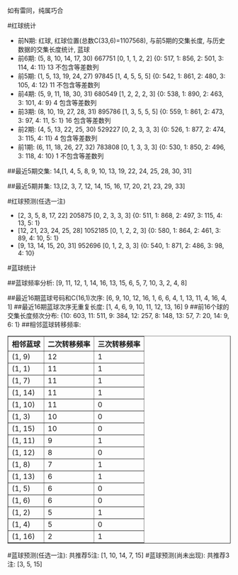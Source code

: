 <!-- 
.. title: 双色球2016107期(2016-09-13)数据分析报告
.. slug: slott-2016107-2016-09-13-report
.. date: 2016-09-14 08:00:00 UTC+08:00
.. tags: Lottery
.. link: 
.. description: 
.. type: text
-->

如有雷同，纯属巧合

<!-- TEASER_END-->

#红球统计

- 前N期: 红球, 红球位置(总数C(33,6)=1107568), 与前5期的交集长度, 与历史数据的交集长度统计, 蓝球
- 前6期: (5, 8, 10, 14, 17, 30) 667751 [0, 1, 1, 2, 2] {0: 517, 1: 856, 2: 501, 3: 114, 4: 11} 13 不包含等差数列
- 前5期: (1, 5, 13, 19, 24, 27) 97845 [1, 4, 5, 5, 5] {0: 542, 1: 861, 2: 480, 3: 105, 4: 12} 11 不包含等差数列
- 前4期: (5, 9, 11, 18, 30, 31) 680549 [1, 2, 2, 2, 3] {0: 538, 1: 890, 2: 463, 3: 101, 4: 9} 4 包含等差数列
- 前3期: (8, 10, 19, 27, 28, 31) 895786 [1, 3, 5, 5, 5] {0: 559, 1: 861, 2: 473, 3: 97, 4: 11, 5: 1} 16 包含等差数列
- 前2期: (4, 5, 13, 22, 25, 30) 529227 [0, 2, 3, 3, 3] {0: 526, 1: 877, 2: 474, 3: 115, 4: 11} 4 包含等差数列
- 前1期: (6, 11, 18, 26, 27, 32) 783808 [0, 1, 3, 3, 3] {0: 530, 1: 850, 2: 496, 3: 118, 4: 10} 1 不包含等差数列

##最近5期交集:
14,[1, 4, 5, 8, 9, 10, 13, 19, 22, 24, 25, 28, 30, 31]

##最近5期并集:
13,[2, 3, 7, 12, 14, 15, 16, 17, 20, 21, 23, 29, 33]

#红球预测(任选一注)

- [2, 3, 5, 8, 17, 22] 205875 [0, 2, 3, 3, 3] {0: 511, 1: 868, 2: 497, 3: 115, 4: 13, 5: 1}
- [12, 21, 23, 24, 25, 28] 1052185 [0, 1, 2, 2, 3] {0: 580, 1: 864, 2: 461, 3: 89, 4: 10, 5: 1}
- [9, 13, 14, 15, 20, 31] 952696 [0, 1, 2, 3, 3] {0: 540, 1: 871, 2: 486, 3: 98, 4: 10}

#蓝球统计

##蓝球频率分析:
[9, 11, 12, 1, 14, 16, 13, 15, 6, 5, 7, 10, 3, 2, 4, 8]

##最近16期蓝球号码和C(16,1)次序:
 [6, 9, 10, 12, 16, 1, 6, 6, 4, 1, 13, 11, 4, 16, 4, 1]
##最近16期蓝球次序无重复长度:
 [1, 4, 6, 9, 10, 11, 12, 13, 16] 9
##前16个球的交集长度频次分布:
{10: 603, 11: 511, 9: 384, 12: 257, 8: 148, 13: 57, 7: 20, 14: 9, 6: 1}
##相邻蓝球转移频率:
 <table border="1" class="table table-striped dataframe">
  <thead>
    <tr style="text-align: right;">
      <th>相邻蓝球</th>
      <th>二次转移频率</th>
      <th>三次转移频率</th>
    </tr>
  </thead>
  <tbody>
    <tr>
      <td>(1, 9)</td>
      <td>12</td>
      <td>1</td>
    </tr>
    <tr>
      <td>(1, 1)</td>
      <td>11</td>
      <td>1</td>
    </tr>
    <tr>
      <td>(1, 7)</td>
      <td>11</td>
      <td>1</td>
    </tr>
    <tr>
      <td>(1, 14)</td>
      <td>11</td>
      <td>1</td>
    </tr>
    <tr>
      <td>(1, 10)</td>
      <td>11</td>
      <td>0</td>
    </tr>
    <tr>
      <td>(1, 3)</td>
      <td>10</td>
      <td>0</td>
    </tr>
    <tr>
      <td>(1, 15)</td>
      <td>10</td>
      <td>0</td>
    </tr>
    <tr>
      <td>(1, 11)</td>
      <td>9</td>
      <td>1</td>
    </tr>
    <tr>
      <td>(1, 12)</td>
      <td>8</td>
      <td>0</td>
    </tr>
    <tr>
      <td>(1, 8)</td>
      <td>7</td>
      <td>1</td>
    </tr>
    <tr>
      <td>(1, 13)</td>
      <td>6</td>
      <td>1</td>
    </tr>
    <tr>
      <td>(1, 5)</td>
      <td>6</td>
      <td>0</td>
    </tr>
    <tr>
      <td>(1, 6)</td>
      <td>6</td>
      <td>0</td>
    </tr>
    <tr>
      <td>(1, 2)</td>
      <td>5</td>
      <td>1</td>
    </tr>
    <tr>
      <td>(1, 4)</td>
      <td>5</td>
      <td>0</td>
    </tr>
    <tr>
      <td>(1, 16)</td>
      <td>2</td>
      <td>1</td>
    </tr>
  </tbody>
</table>
#蓝球预测(任选一注):
共推荐5注: [1, 10, 14, 7, 15]
#蓝球预测(尚未出现):
共推荐3注: [3, 5, 15]

